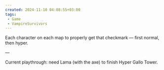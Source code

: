 ```yaml
---
created: 2024-11-10 04:08:55+03:00
tags:
 - Game
 - VampireSurvivors
---
```


Each character on each map to properly get that checkmark — first normal, then hyper.

—

Current playthrough: need Lama (with the axe) to finish Hyper Gallo Tower.